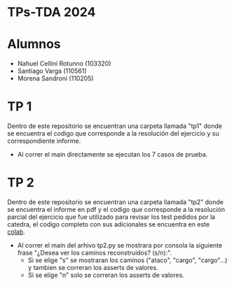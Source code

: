 # TPs-TDA 2024

# Alumnos
- Nahuel Cellini Rotunno (103320)
- Santiago Varga (110561)
- Morena Sandroni (110205)

# TP 1

Dentro de este repositorio se encuentran una carpeta llamada "tp1" donde se encuentra el codigo que corresponde a la resolución del ejercicio y su correspondiente informe.
  - Al correr el main directamente se ejecutan los 7 casos de prueba.
      
# TP 2

Dentro de este repositorio se encuentran una carpeta llamada "tp2" donde se encuentra el informe en pdf y el codigo que corresponde a la resolución parcial del ejercicio que fue utilizado para revisar los test pedidos por la catedra, el codigo completo con sus adicionales se encuentra en este [colab](https://colab.research.google.com/drive/1h_a5yq-jBa2ACyBH_V4wG2SPj6zPGeCQ?usp=sharing#scrollTo=RcLKYvTxNEC3).
  - Al correr el main del arhivo tp2.py se mostrara por consola la siguiente frase "¿Desea ver los caminos reconstruidos? (s/n):".
      - Si se elige "s" se mostraran los caminos ("ataco", "cargo", "cargo"...) y tambien se correran los asserts de valores.
      - Si se elige "n" solo se correran los asserts de valores.
